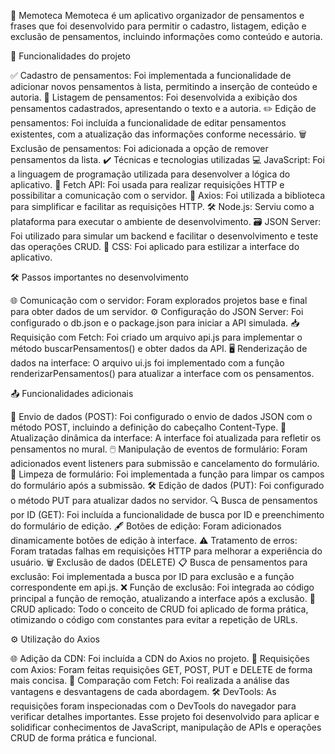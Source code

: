 
📝 Memoteca
Memoteca é um aplicativo organizador de pensamentos e frases que foi desenvolvido para permitir o cadastro, listagem, edição e exclusão de pensamentos, incluindo informações como conteúdo e autoria.

🔨 Funcionalidades do projeto

✅ Cadastro de pensamentos: Foi implementada a funcionalidade de adicionar novos pensamentos à lista, permitindo a inserção de conteúdo e autoria.
📃 Listagem de pensamentos: Foi desenvolvida a exibição dos pensamentos cadastrados, apresentando o texto e a autoria.
✏️ Edição de pensamentos: Foi incluída a funcionalidade de editar pensamentos existentes, com a atualização das informações conforme necessário.
🗑️ Exclusão de pensamentos: Foi adicionada a opção de remover pensamentos da lista.
✔️ Técnicas e tecnologias utilizadas
💻 JavaScript: Foi a linguagem de programação utilizada para desenvolver a lógica do aplicativo.
🔗 Fetch API: Foi usada para realizar requisições HTTP e possibilitar a comunicação com o servidor.
🚀 Axios: Foi utilizada a biblioteca para simplificar e facilitar as requisições HTTP.
🛠️ Node.js: Serviu como a plataforma para executar o ambiente de desenvolvimento.
🗃️ JSON Server: Foi utilizado para simular um backend e facilitar o desenvolvimento e teste das operações CRUD.
🎨 CSS: Foi aplicado para estilizar a interface do aplicativo.

🛠️ Passos importantes no desenvolvimento

🌐 Comunicação com o servidor: Foram explorados projetos base e final para obter dados de um servidor.
⚙️ Configuração do JSON Server: Foi configurado o db.json e o package.json para iniciar a API simulada.
📥 Requisição com Fetch: Foi criado um arquivo api.js para implementar o método buscarPensamentos() e obter dados da API.
🖥️ Renderização de dados na interface: O arquivo ui.js foi implementado com a função renderizarPensamentos() para atualizar a interface com os pensamentos.

📤 Funcionalidades adicionais

📝 Envio de dados (POST): Foi configurado o envio de dados JSON com o método POST, incluindo a definição do cabeçalho Content-Type.
🔄 Atualização dinâmica da interface: A interface foi atualizada para refletir os pensamentos no mural.
🖱️ Manipulação de eventos de formulário: Foram adicionados event listeners para submissão e cancelamento do formulário.
🧽 Limpeza de formulário: Foi implementada a função para limpar os campos do formulário após a submissão.
🛠️ Edição de dados (PUT): Foi configurado o método PUT para atualizar dados no servidor.
🔍 Busca de pensamentos por ID (GET): Foi incluída a funcionalidade de busca por ID e preenchimento do formulário de edição.
🖋️ Botões de edição: Foram adicionados dinamicamente botões de edição à interface.
⚠️ Tratamento de erros: Foram tratadas falhas em requisições HTTP para melhorar a experiência do usuário.
🗑️ Exclusão de dados (DELETE)
📋 Busca de pensamentos para exclusão: Foi implementada a busca por ID para exclusão e a função correspondente em api.js.
❌ Função de exclusão: Foi integrada ao código principal a função de remoção, atualizando a interface após a exclusão.
🔄 CRUD aplicado: Todo o conceito de CRUD foi aplicado de forma prática, otimizando o código com constantes para evitar a repetição de URLs.

⚙️ Utilização do Axios

🌐 Adição da CDN: Foi incluída a CDN do Axios no projeto.
🚀 Requisições com Axios: Foram feitas requisições GET, POST, PUT e DELETE de forma mais concisa.
🔎 Comparação com Fetch: Foi realizada a análise das vantagens e desvantagens de cada abordagem.
🛠️ DevTools: As requisições foram inspecionadas com o DevTools do navegador para verificar detalhes importantes.
Esse projeto foi desenvolvido para aplicar e solidificar conhecimentos de JavaScript, manipulação de APIs e operações CRUD de forma prática e funcional.
